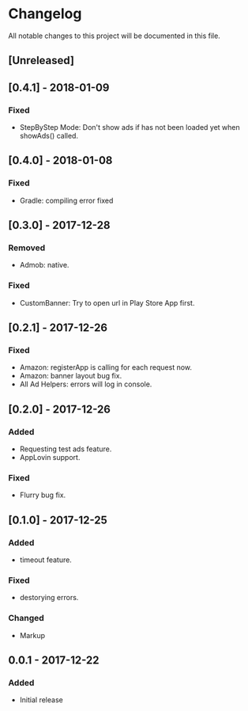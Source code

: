 # Changelog
All notable changes to this project will be documented in this file.

## [Unreleased]

## [0.4.1] - 2018-01-09
### Fixed
- StepByStep Mode: Don't show ads if has not been loaded yet when showAds() called.

## [0.4.0] - 2018-01-08
### Fixed
- Gradle: compiling error fixed

## [0.3.0] - 2017-12-28
### Removed
- Admob: native.

### Fixed
- CustomBanner: Try to open url in Play Store App first.

## [0.2.1] - 2017-12-26
### Fixed
- Amazon:  registerApp is calling for each request now.
- Amazon:  banner layout bug fix.
- All Ad Helpers: errors will log in console.

## [0.2.0] - 2017-12-26
### Added
- Requesting test ads feature.
- AppLovin support.

### Fixed
- Flurry bug fix.

## [0.1.0] - 2017-12-25
### Added
- timeout feature.

### Fixed
- destorying errors.

### Changed
- Markup

## 0.0.1 - 2017-12-22
### Added
- Initial release

